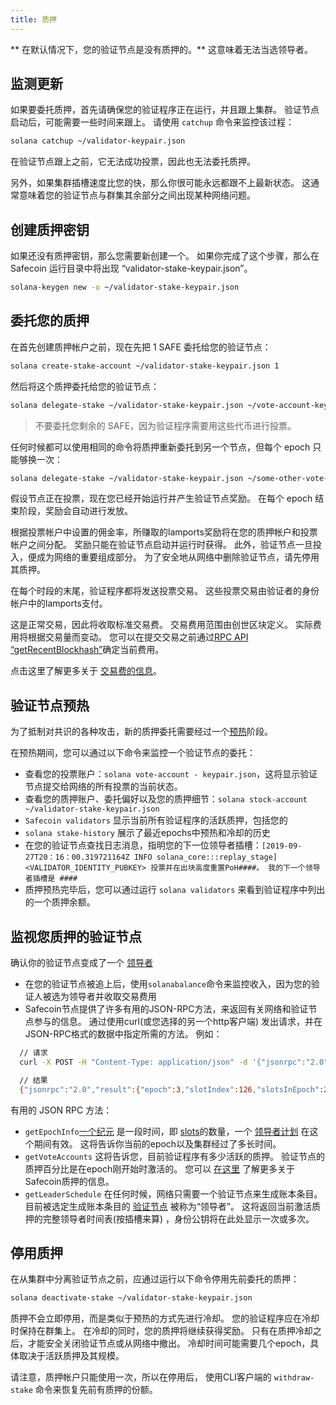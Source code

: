 ```yaml
---
title: 质押
---
```


** 在默认情况下，您的验证节点是没有质押的。** 这意味着无法当选领导者。

## 监测更新

如果要委托质押，首先请确保您的验证程序正在运行，并且跟上集群。 验证节点启动后，可能需要一些时间来跟上。 请使用 `catchup` 命令来监控该过程：

```bash
solana catchup ~/validator-keypair.json
```

在验证节点跟上之前，它无法成功投票，因此也无法委托质押。

另外，如果集群插槽速度比您的快，那么你很可能永远都跟不上最新状态。 这通常意味着您的验证节点与群集其余部分之间出现某种网络问题。

## 创建质押密钥

如果还没有质押密钥，那么您需要新创建一个。 如果你完成了这个步骤，那么在 Safecoin 运行目录中将出现 “validator-stake-keypair.json”。

```bash
solana-keygen new -o ~/validator-stake-keypair.json
```

## 委托您的质押

在首先创建质押帐户之前，现在先把 1 SAFE 委托给您的验证节点：

```bash
solana create-stake-account ~/validator-stake-keypair.json 1
```

然后将这个质押委托给您的验证节点：

```bash
solana delegate-stake ~/validator-stake-keypair.json ~/vote-account-keypair.json
```

> 不要委托您剩余的 SAFE，因为验证程序需要用这些代币进行投票。

任何时候都可以使用相同的命令将质押重新委托到另一个节点，但每个 epoch 只能够换一次：

```bash
solana delegate-stake ~/validator-stake-keypair.json ~/some-other-vote-account-keypair.json
```

假设节点正在投票，现在您已经开始运行并产生验证节点奖励。 在每个 epoch 结束阶段，奖励会自动进行发放。

根据投票帐户中设置的佣金率，所赚取的lamports奖励将在您的质押帐户和投票帐户之间分配。 奖励只能在验证节点启动并运行时获得。 此外，验证节点一旦投入，便成为网络的重要组成部分。 为了安全地从网络中删除验证节点，请先停用其质押。

在每个时段的末尾，验证程序都将发送投票交易。 这些投票交易由验证者的身份帐户中的lamports支付。

这是正常交易，因此将收取标准交易费。 交易费用范围由创世区块定义。 实际费用将根据交易量而变动。 您可以在提交交易之前通过[RPC API “getRecentBlockhash”](developing/clients/jsonrpc-api.md#getrecentblockhash)确定当前费用。

点击这里了解更多关于 [交易费的信息](../implemented-proposals/transaction-fees.md)。

## 验证节点预热

为了抵制对共识的各种攻击，新的质押委托需要经过一个[预热](/staking/stake-accounts#delegation-warmup-and-cooldown)阶段。

在预热期间，您可以通过以下命令来监控一个验证节点的委托：

- 查看您的投票账户：`solana vote-account - keypair.json`，这将显示验证节点提交给网络的所有投票的当前状态。
- 查看您的质押账户、委托偏好以及您的质押细节：`solana stock-account ~/validator-stake-keypair.json`
- `Safecoin validators` 显示当前所有验证程序的活跃质押，包括您的
- `solana stake-history` 展示了最近epochs中预热和冷却的历史
- 在您的验证节点查找日志消息，指明您的下一位领导者插槽：`[2019-09-27T20：16：00.319721164Z INFO solana_core:::replay_stage] <VALIDATOR_IDENTITY_PUBKEY> 投票并在出块高度重置PoH####。 我的下一个领导者插槽是 ####`
- 质押预热完毕后，您可以通过运行 `solana validators` 来看到验证程序中列出的一个质押余额。

## 监视您质押的验证节点

确认你的验证节点变成了一个 [领导者](../terminology.md#leader)

- 在您的验证节点被追上后，使用`solanabalance`命令来监控收入，因为您的验证人被选为领导者并收取交易费用
- Safecoin节点提供了许多有用的JSON-RPC方法，来返回有关网络和验证节点参与的信息。 通过使用curl\(或您选择的另一个http客户端) 发出请求，并在JSON-RPC格式的数据中指定所需的方法。 例如：

```bash
  // 请求
  curl -X POST -H "Content-Type: application/json" -d '{"jsonrpc":"2.0","id":1, "method":"getEpochInfo"}' http://localhost:8899

  // 结果
  {"jsonrpc":"2.0","result":{"epoch":3,"slotIndex":126,"slotsInEpoch":256},"id":1}
```

有用的 JSON RPC 方法：

- `getEpochInfo`[一个纪元](../terminology.md#epoch) 是一段时间，即 [slots](../terminology.md#slot)的数量，一个 [领导者计划](../terminology.md#leader-schedule) 在这个期间有效。 这将告诉你当前的epoch以及集群经过了多长时间。
- `getVoteAccounts` 这将告诉您，目前验证程序有多少活跃的质押。 验证节点的质押百分比是在epoch刚开始时激活的。 您可以 [在这里](../cluster/stake-delegation-and-rewards.md) 了解更多关于Safecoin质押的信息。
- `getLeaderSchedule` 在任何时候，网络只需要一个验证节点来生成账本条目。 目前被选定生成账本条目的 [验证节点](../cluster/leader-rotation.md#leader-rotation) 被称为“领导者”。 这将返回当前激活质押的完整领导者时间表\(按插槽来算\) ，身份公钥将在此处显示一次或多次。

## 停用质押

在从集群中分离验证节点之前，应通过运行以下命令停用先前委托的质押：

```bash
solana deactivate-stake ~/validator-stake-keypair.json
```

质押不会立即停用，而是类似于预热的方式先进行冷却。 您的验证程序应在冷却时保持在群集上。 在冷却的同时，您的质押将继续获得奖励。 只有在质押冷却之后，才能安全关闭验证节点或从网络中撤出。 冷却时间可能需要几个epoch，具体取决于活跃质押及其规模。

请注意，质押帐户只能使用一次，所以在停用后， 使用CLI客户端的 `withdraw-stake` 命令来恢复先前有质押的份额。
